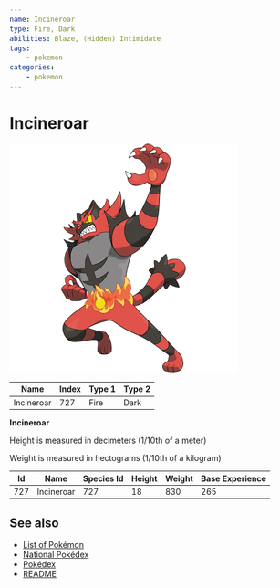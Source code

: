 ```yaml
---
name: Incineroar
type: Fire, Dark
abilities: Blaze, (Hidden) Intimidate
tags:
    - pokemon
categories:
    - pokemon
---
```


# Incineroar


![Incineroar](images/727.png)

| **Name** | **Index** | **Type 1** | **Type 2** |
|----|----|----|----|
| Incineroar | 727 | Fire | Dark  |

**Incineroar** 


Height is measured in decimeters (1/10th of a meter)

Weight is measured in hectograms (1/10th of a kilogram)

| **Id** | **Name** | **Species Id** | **Height** | **Weight** | **Base Experience** |
|--------|----------|----------------|------------|------------|---------------------|
| 727 | Incineroar | 727 | 18 | 830 | 265 |


## See also

- [List of Pokémon](../pokemon.md)
- [National Pokédex](../national_pokedex.md)
- [Pokédex](../pokedex.md)
- [README](../README.md)
